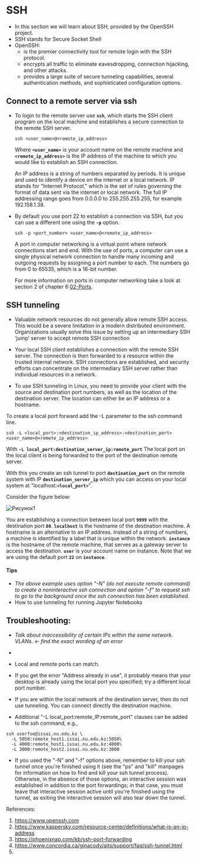 # SSH 

   - In this section we will learn about SSH, provided by the OpenSSH project.
   - SSH stands for Secure Socket Shell
   - OpenSSH:
      - is the premier connectivity tool for remote login with the SSH protocol. 
      - encrypts all traffic to eliminate eavesdropping, connection hijacking, and other attacks. 
      - provides a large suite of secure tunneling capabilities, several authentication methods, and sophisticated configuration options.
   
   ## Connect to a remote server via ssh

   - To login to the remote server use **`ssh`**, which starts the SSH client program on the local machine and establishes a secure connection to the remote SSH server.
     
     ```
     ssh <user_name>@<remote_ip_address>
     ```
     
     Where **`<user_name>`** is your account name on the remote machine and **`<remote_ip_address>`** is the IP address of the machine to which you would like to establish an SSH connection.
     
     An IP address is a string of numbers separated by periods. It is unique and used to identify a device on the internet or a local network. IP stands for "Internet Protocol," which is the set of rules governing the format of data sent via the internet or local network. The full IP addressing range goes from 0.0.0.0 to 255.255.255.255, for example 192.158.1.38.
     
   - By default you use port 22 to establish a connection via SSH, but you can use a different one using the **`-p`** option.
     ```
     ssh -p <port_number> <user_name>@<remote_ip_address>
     ```
     A port in computer networking is a virtual point where network connections start and end. With the use of ports, a computer can use a single physical network connection to handle many incoming and outgoing requests by assigning a port number to each. The numbers go from 0 to 65535, which is a 16-bit number.
     
     For more information on ports in computer networking take a look at section 2 of chapter 6 [02-Ports](https://github.com/nomadicpeople/linux_tutorial/blob/main/docs/06-Networking/02-Ports.md). 
     
   ## SSH tunneling
 - Valuable network resources do not generally allow remote SSH access. This would be a severe limitation in a modern distributed environment. Organizations usually solve this issue by setting up an intermediary SSH ‘jump’ server to accept remote SSH connection
   
 - Your local SSH client establishes a connection with the remote SSH server. The connection is then forwarded to a resource within the trusted internal network. SSH connections are established, and security efforts can concentrate on the intermediary SSH server rather than individual resources in a network.

 - To use SSH tunneling in Linux, you need to provide your client with the source and destination port numbers, as well as the location of the destination server. The location can either be an IP address or a hostname.
 
 To create a local port forward add the -L parameter to the ssh command line.
 ```
 ssh -L <local_port>:<destination_ip_address>:<destination_port> <user_name>@<remote_ip_address>
 
 ```
 With **`-L local_port:destination_server_ip:remote_port`** The local port on the local client is being forwarded to the port of the destination remote server.
 
 With this you create an ssh tunnel to port **`destination_port`** on the remote system with IP **`destination_server_ip`** which you can access on your local system at "localhost:**`<local_port>`**". 


Consider the figure below:

![Рисунок1](https://user-images.githubusercontent.com/73333051/141063533-927adc51-4135-4a92-af94-deffcc853c8d.png)


You are establishing a connection between local port **`9999`** with the destination port  **`80`**.  **`localhost`** is the hostname of the destination machine. A hostname is an alternative to an IP address. Instead of a string of numbers, a machine is identified by a label that is unique within the network. 
 **`instance`** is the hostname of the remote machine, that serves as a gateway server to access the destination.  **`user`** is your account name on instance. Note that we are using the default port  **`22`** on  **`instance`**. 

#### Tips 
- *The above example uses option "-N"  (do not execute remote command) to create a noninteractive ssh connection and option "-f" to request ssh to go to the background once the ssh connection has been established.*  
- How to use tunneling for running Jupyter Notebooks

 ## Troubleshooting:
 - *Talk about inaccessibility of certain IPs within the same network. VLANs. <- find the exact wording of an error*
 - 
 - Local and remote ports can match.
 - If you get the error "Address already in use", it probably means that your desktop is already using the local port you specified; try a different local port number.
 - If you are within the local network of the destination server, then do not use tunneling. You can connect directly the destination machine. 
 
 - Additional "-L local_port:remote_IP:remote_port" clauses can be added to the ssh command, e.g.,
 ```
 ssh userfoo@issai.nu.edu.kz \
   -L 5050:remote_host1.issai.nu.edu.kz:5050\
   -L 4000:remote_host1.issai.nu.edu.kz:4000\
   -L 3000:remote_host2.issai.nu.edu.kz:3000
   ```

 - If you used the "-N" and "-f" options above, remember to kill your ssh tunnel once you're finished using it (see the "ps" and "kill" manpages for information on how to find and kill your ssh tunnel process). Otherwise, in the absence of those options, an interactive session was established in addition to the port forwardings; in that case, you must leave that interactive session active until you're finished using the tunnel, as exiting the interactive session will also tear down the tunnel.
 

References:
1. https://www.openssh.com
2. https://www.kaspersky.com/resource-center/definitions/what-is-an-ip-address
3. https://phoenixnap.com/kb/ssh-port-forwarding
4. https://www.concordia.ca/ginacody/aits/support/faq/ssh-tunnel.html
5. 
